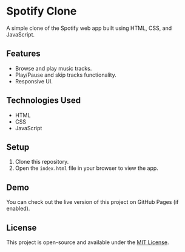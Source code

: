 # Spotify Clone

A simple clone of the Spotify web app built using HTML, CSS, and JavaScript.

## Features
- Browse and play music tracks.
- Play/Pause and skip tracks functionality.
- Responsive UI.

## Technologies Used
- HTML
- CSS
- JavaScript

## Setup
1. Clone this repository.
2. Open the `index.html` file in your browser to view the app.

## Demo
You can check out the live version of this project on GitHub Pages (if enabled).

## License
This project is open-source and available under the [MIT License](LICENSE).
